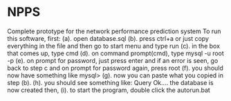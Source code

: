 NPPS
====

Complete prototype for the network performance prediction system
To run this software, first:
(a). open database.sql
(b). press ctrl+a or just copy everything in the file and then go to start menu and type run
(c). in the box that comes up, type cmd
(d). on command prompt(cmd), type mysql -u root -p
(e). on prompt for password, just press enter and if an error is seen, go back to step c and on prompt for password again, press root
(f). you should now have something like mysql>
(g). now you can paste what you copied in step (b).
(h). you should see something like: Query Ok....
the database is now created then, 
(i). to start the program, double click the autorun.bat
